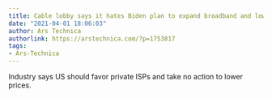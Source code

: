 ```yaml
---
title: Cable lobby says it hates Biden plan to expand broadband and lower prices
date: "2021-04-01 18:06:03"
author: Ars Technica
authorlink: https://arstechnica.com/?p=1753817
tags:
- Ars-Technica
---
```

Industry says US should favor private ISPs and take no action to lower prices.